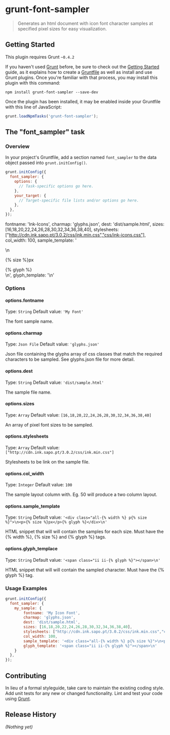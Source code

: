 # grunt-font-sampler

> Generates an html document with icon font character samples at specified pixel sizes for easy visualization.

## Getting Started
This plugin requires Grunt `~0.4.2`

If you haven't used [Grunt](http://gruntjs.com/) before, be sure to check out the [Getting Started](http://gruntjs.com/getting-started) guide, as it explains how to create a [Gruntfile](http://gruntjs.com/sample-gruntfile) as well as install and use Grunt plugins. Once you're familiar with that process, you may install this plugin with this command:

```shell
npm install grunt-font-sampler --save-dev
```

Once the plugin has been installed, it may be enabled inside your Gruntfile with this line of JavaScript:

```js
grunt.loadNpmTasks('grunt-font-sampler');
```

## The "font_sampler" task

### Overview
In your project's Gruntfile, add a section named `font_sampler` to the data object passed into `grunt.initConfig()`.

```js
grunt.initConfig({
  font_sampler: {
    options: {
      // Task-specific options go here.
    },
    your_target: {
      // Target-specific file lists and/or options go here.
    },
  },
});

```

fontname: 'Ink-Icons',
charmap: 'glyphs.json',
dest: 'dist/sample.html',
sizes: [16,18,20,22,24,26,28,30,32,34,36,38,40],
stylesheets: ["http://cdn.ink.sapo.pt/3.0.2/css/ink.min.css","css/ink-icons.css"],
col_width: 100,
sample_template: '<div class="all-{% width %} p{% size %}">\n<p>{% size %}px</p>{% glyph %}</div>\n',
glyph_template: '<span class="ii ii-{% glyph %}"></span>\n'


### Options

#### options.fontname
Type: `String`
Default value: `'My Font'`

The font sample name.

#### options.charmap
Type: `Json File`
Default value: `'glyphs.json'`

Json file containing the glyphs array of css classes that match the required characters to be sampled. See glyphs.json file for more detail.

#### options.dest
Type: `String`
Default value: `'dist/sample.html'`

The sample file name.

#### options.sizes
Type: `Array`
Default value: `[16,18,20,22,24,26,28,30,32,34,36,38,40]`

An array of pixel font sizes to be sampled.

#### options.stylesheets
Type: `Array`
Default value: `["http://cdn.ink.sapo.pt/3.0.2/css/ink.min.css"]`

Stylesheets to be link on the sample file.

#### options.col_width
Type: `Integer`
Default value: `100`

The sample layout column with. Eg. 50 will produce a two column layout.

#### options.sample_template
Type: `String`
Default value: `'<div class="all-{% width %} p{% size %}">\n<p>{% size %}px</p>{% glyph %}</div>\n'`

HTML snippet that will will contain the samples for each size. Must have the {% width %}, {% size %} and {% glyph %} tags.

#### options.glyph_templace
Type: `String`
Default value: `'<span class="ii ii-{% glyph %}"></span>\n'`

HTML snippet that will will contain the sampled character. Must have the {% glyph %} tag.

### Usage Examples

```js
grunt.initConfig({
  font_sampler: {
    my_sample: {
        fontname: 'My Icon Font',
        charmap: 'glyphs.json',
        dest: 'dist/sample.html',
        sizes: [16,18,20,22,24,26,28,30,32,34,36,38,40],
        stylesheets: ["http://cdn.ink.sapo.pt/3.0.2/css/ink.min.css","css/my-icon-font.css"],
        col_width: 100,
        sample_template: '<div class="all-{% width %} p{% size %}">\n<p>{% size %}px</p>{% glyph %}</div>\n',
        glyph_template: '<span class="ii ii-{% glyph %}"></span>\n'
    }
  },
});
```

## Contributing
In lieu of a formal styleguide, take care to maintain the existing coding style. Add unit tests for any new or changed functionality. Lint and test your code using [Grunt](http://gruntjs.com/).

## Release History
_(Nothing yet)_
